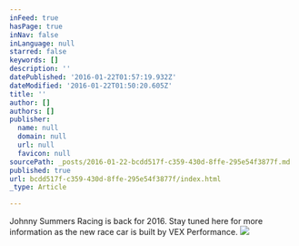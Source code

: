 ```yaml
---
inFeed: true
hasPage: true
inNav: false
inLanguage: null
starred: false
keywords: []
description: ''
datePublished: '2016-01-22T01:57:19.932Z'
dateModified: '2016-01-22T01:50:20.605Z'
title: ''
author: []
authors: []
publisher:
  name: null
  domain: null
  url: null
  favicon: null
sourcePath: _posts/2016-01-22-bcdd517f-c359-430d-8ffe-295e54f3877f.md
published: true
url: bcdd517f-c359-430d-8ffe-295e54f3877f/index.html
_type: Article

---
```

Johnny Summers Racing is back for 2016\. Stay tuned here for more information as the new race car is built by VEX Performance.
![](https://the-grid-user-content.s3-us-west-2.amazonaws.com/0ef47639-0d3f-4a93-9d38-39d744fbac23.jpg)